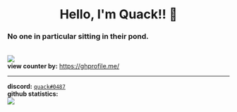 <h1 align="center">Hello, I'm Quack!! 👋</h1>
<h3 align="left">No one in particular sitting in their pond.</h3>
  
<br /> ![](https://api.ghprofile.me/view?username=quaackk&style=for-the-badge&color=ebc77c)
<br /> **view counter by:** https://ghprofile.me/

---
**discord:** [`quack#0487`](https://discord.com/users/626932139166007347)
<br /> **github statistics:**
<br /> ![](https://github-readme-stats.vercel.app/api?username=quaackk&theme=ayu-mirage&hide_border=true&card_width=3)
